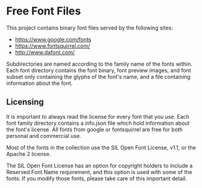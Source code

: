 # Free Font Files

This project contains binary font files served by the following sites:

* https://www.google.com/fonts
* https://www.fontsquirrel.com/
* http://www.dafont.com/

Subdirectories are named according to the family name of the fonts within. Each font directory contains the font binary, font preview images, and font subset only containing the glyphs of the font's name, and a file containing information about the font.

Licensing
---------

It is important to always read the license for every font that you use. Each font family directory contains a info.json file which hold information about the font's license. All fonts from google or fontsquirrel are free for both personal and commercial use.

Most of the fonts in the collection use the SIL Open Font License, v1.1, or the Apache 2 license.

The SIL Open Font License has an option for copyright holders to include a Reserved Font Name requirement, and this option is used with some of the fonts. If you modify those fonts, please take care of this important detail.